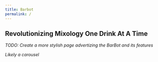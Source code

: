 ```yaml
---
title: Barbot
permalink: /
---
```


## Revolutionizing Mixology One Drink At A Time

_TODO: Create a more stylish page advertizing the BarBot and its features_

_Likely a carousel_